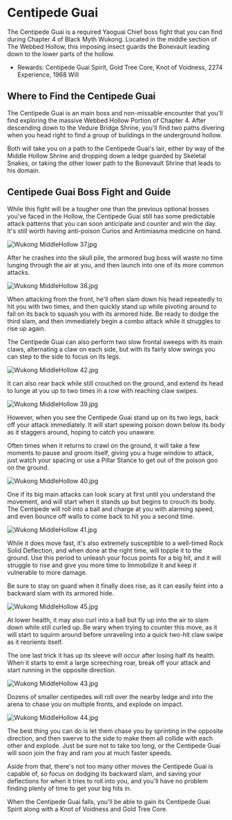 # Centipede Guai

The Centipede Guai is a required Yaoguai Chief boss fight that you can find during Chapter 4 of Black Myth Wukong. Located in the middle section of The Webbed Hollow, this imposing insect guards the Bonevault leading down to the lower parts of the hollow. 

  * Rewards: Centipede Guai Spirit, Gold Tree Core, Knot of Voidness, 2274 Experience, 1968 Will

## Where to Find the Centipede Guai

The Centipede Guai is an main boss and non-missable encounter that you'll find exploring the massive Webbed Hollow Portion of Chapter 4. After descending down to the Vedure Bridge Shrine, you'll find two paths divering when you head right to find a group of buildings in the underground hollow. 

Both will take you on a path to the Centipede Guai's lair, either by way of the Middle Hollow Shrine and dropping down a ledge guarded by Skeletal Snakes, or taking the other lower path to the Bonevault Shrine that leads to his domain. 

## Centipede Guai Boss Fight and Guide

While this fight will be a tougher one than the previous optional bosses you've faced in the Hollow, the Centipede Guai still has some predictable attack patterns that you can soon anticipate and counter and win the day. It's still worth having anti-poison Curios and Antimiasma medicine on hand. 

![Wukong MiddleHollow 37.jpg](https://oyster.ignimgs.com/mediawiki/apis.ign.com/black-myth-wukong/5/58/Wukong_MiddleHollow_37.jpg)

After he crashes into the skull pile, the armored bug boss will waste no time lunging through the air at you, and then launch into one of its more common attacks. 

![Wukong MiddleHollow 38.jpg](https://oyster.ignimgs.com/mediawiki/apis.ign.com/black-myth-wukong/9/9b/Wukong_MiddleHollow_38.jpg)

When attacking from the front, he'll often slam down his head repeatedly to hit you with two times, and then quickly stand up while pivoting around to fall on its back to squash you with its armored hide. Be ready to dodge the third slam, and then immediately begin a combo attack while it struggles to rise up again. 

The Centipede Guai can also perform two slow frontal sweeps with its main claws, alternating a claw on each side, but with its fairly slow swings you can step to the side to focus on its legs. 

![Wukong MiddleHollow 42.jpg](https://oyster.ignimgs.com/mediawiki/apis.ign.com/black-myth-wukong/2/25/Wukong_MiddleHollow_42.jpg)

It can also rear back while still crouched on the ground, and extend its head to lunge at you up to two times in a row with reaching claw swipes. 

![Wukong MiddleHollow 39.jpg](https://oyster.ignimgs.com/mediawiki/apis.ign.com/black-myth-wukong/d/d8/Wukong_MiddleHollow_39.jpg)

However, when you see the Centipede Guai stand up on its two legs, back off your attack immediately. It will start spewing poison down below its body as it staggers around, hoping to catch you unaware. 

Often times when it returns to crawl on the ground, it will take a few moments to pause and groom itself, giving you a huge window to attack, just watch your spacing or use a Pillar Stance to get out of the poison goo on the ground. 

![Wukong MiddleHollow 40.jpg](https://oyster.ignimgs.com/mediawiki/apis.ign.com/black-myth-wukong/8/86/Wukong_MiddleHollow_40.jpg)

One if its big main attacks can look scary at first until you understand the movement, and will start when it stands up but begins to crouch its body. The Centipede will roll into a ball and charge at you with alarming speed, and even bounce off walls to come back to hit you a second time. 

![Wukong MiddleHollow 41.jpg](https://oyster.ignimgs.com/mediawiki/apis.ign.com/black-myth-wukong/a/a8/Wukong_MiddleHollow_41.jpg)

While it does move fast, it's also extremely susceptible to a well-timed Rock Solid Deflection, and when done at the right time, will topple it to the ground. Use this period to unleash your focus points for a big hit, and it will struggle to rise and give you more time to Immobilize it and keep it vulnerable to more damage. 

Be sure to stay on guard when it finally does rise, as it can easily feint into a backward slam with its armored hide. 

![Wukong MiddleHollow 45.jpg](https://oyster.ignimgs.com/mediawiki/apis.ign.com/black-myth-wukong/0/0e/Wukong_MiddleHollow_45.jpg)

At lower health, it may also curl into a ball but fly up into the air to slam down while still curled up. Be wary when trying to counter this move, as it will start to squirm around before unraveling into a quick two-hit claw swipe as it reorients itself. 

The one last trick it has up its sleeve will occur after losing half its health. When it starts to emit a large screeching roar, break off your attack and start running in the opposite direction. 

![Wukong MiddleHollow 43.jpg](https://oyster.ignimgs.com/mediawiki/apis.ign.com/black-myth-wukong/2/25/Wukong_MiddleHollow_43.jpg)

Dozens of smaller centipedes will roll over the nearby ledge and into the arena to chase you on multiple fronts, and explode on impact. 

![Wukong MiddleHollow 44.jpg](https://oyster.ignimgs.com/mediawiki/apis.ign.com/black-myth-wukong/a/a9/Wukong_MiddleHollow_44.jpg)

The best thing you can do is let them chase you by sprinting in the opposite direction, and then swerve to the side to make them all collide with each other and explode. Just be sure not to take too long, or the Centipede Guai will soon join the fray and ram you at much faster speeds. 

Aside from that, there's not too many other moves the Centipede Guai is capable of, so focus on dodging its backward slam, and saving your deflections for when it tries to roll into you, and you'll have no problem finding plenty of time to get your big hits in. 

When the Centipede Guai falls, you'll be able to gain its Centipede Guai Spirit along with a Knot of Voidness and Gold Tree Core. 

